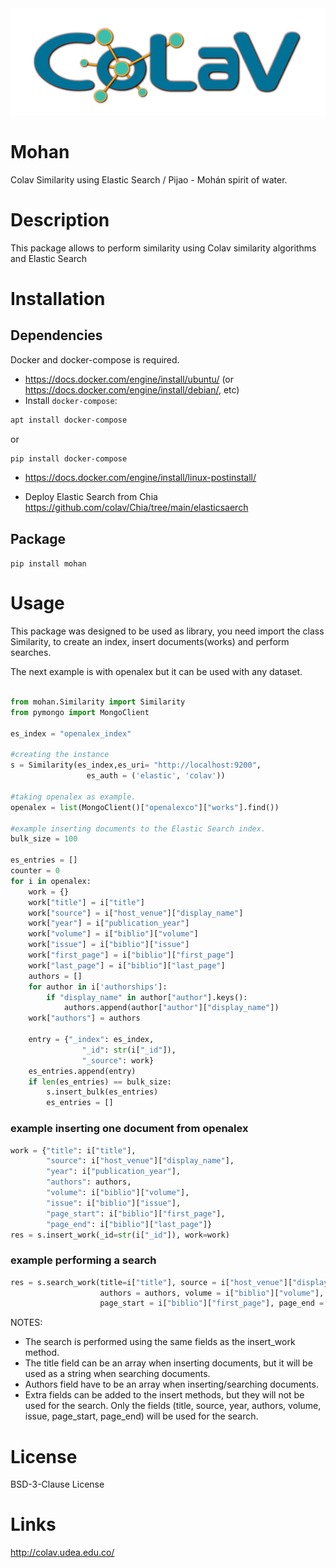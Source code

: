 <center><img src="https://raw.githubusercontent.com/colav/colav.github.io/master/img/Logo.png"/></center>

# Mohan
Colav Similarity using Elastic Search / Pijao - Mohán spirit of water.

# Description
This package allows to perform similarity using Colav similarity algorithms and Elastic Search

# Installation

## Dependencies
Docker and docker-compose is required.
* https://docs.docker.com/engine/install/ubuntu/ (or https://docs.docker.com/engine/install/debian/, etc)
* Install `docker-compose`:  
```bash
apt install docker-compose
```
or
```bash
pip install docker-compose
```

* https://docs.docker.com/engine/install/linux-postinstall/

* Deploy Elastic Search from Chia https://github.com/colav/Chia/tree/main/elasticsaerch


## Package
`pip install mohan`

# Usage
This package was designed to be used as library,
you need import the class Similarity, to create an index,
insert documents(works) and perform searches.

The next example is with openalex but it can be used with any dataset.

```py

from mohan.Similarity import Similarity
from pymongo import MongoClient

es_index = "openalex_index"

#creating the instance
s = Similarity(es_index,es_uri= "http://localhost:9200",
                 es_auth = ('elastic', 'colav'))

#taking openalex as example.
openalex = list(MongoClient()["openalexco"]["works"].find())

#example inserting documents to the Elastic Search index.
bulk_size = 100

es_entries = []
counter = 0
for i in openalex:
    work = {}
    work["title"] = i["title"]
    work["source"] = i["host_venue"]["display_name"]
    work["year"] = i["publication_year"]
    work["volume"] = i["biblio"]["volume"]
    work["issue"] = i["biblio"]["issue"]
    work["first_page"] = i["biblio"]["first_page"]
    work["last_page"] = i["biblio"]["last_page"]
    authors = []
    for author in i['authorships']:
        if "display_name" in author["author"].keys():
            authors.append(author["author"]["display_name"])
    work["authors"] = authors
    
    entry = {"_index": es_index,
                "_id": str(i["_id"]),
                "_source": work}
    es_entries.append(entry)
    if len(es_entries) == bulk_size:
        s.insert_bulk(es_entries)
        es_entries = []
```
### example inserting one document from openalex
```py
work = {"title": i["title"],
        "source": i["host_venue"]["display_name"],
        "year": i["publication_year"],
        "authors": authors,
        "volume": i["biblio"]["volume"],
        "issue": i["biblio"]["issue"],
        "page_start": i["biblio"]["first_page"],
        "page_end": i["biblio"]["last_page"]}
res = s.insert_work(_id=str(i["_id"]), work=work)
```
### example performing a search

```py
res = s.search_work(title=i["title"], source = i["host_venue"]["display_name"], year = i["publication_year"],
                    authors = authors, volume = i["biblio"]["volume"], issue = i["biblio"]["issue"], 
                    page_start = i["biblio"]["first_page"], page_end = i["biblio"]["last_page"])

```

NOTES:
* The search is performed using the same fields as the insert_work method.
* The title field can be an array when inserting documents, but it will be used as a string when searching documents.
* Authors field have to be an array when inserting/searching documents.
* Extra fields can be added to the insert methods, but they will not be used for the search. Only the fields (title, source, year, authors, volume, issue, page_start, page_end) will be used for the search.

# License
BSD-3-Clause License

# Links
http://colav.udea.edu.co/



